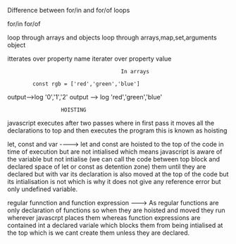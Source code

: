   Difference between for/in and for/of loops
  
  for/in                                           for/of


loop through arrays and objects			loop through arrays,map,set,arguments object

itterates over property name                     iterater over property value      


			                         	In arrays

 			const rgb = ['red','green','blue']

output-->log '0','1','2'			output --> log 'red','green','blue'


                     HOISTING


javascript executes after two passes where in first pass it moves all the declarations to top and then executes the program this is known as hoisting

let, const and var ---->  let and const are hoisted to the top of the code in time of execution but are not intialised which means javascript is aware of the variable but not intialise (we can call the code between top block and declared space of let or const as detention zone) them until they are declared but with var its declaration is also moved at the top of the code but its intialisation is not which is why it does not give any reference error but only undefined variable.

regular funnction  and function expression --->  As regular functions are only declaration of functions so when they are hoisted and moved they run wherever javascrpt places them whereas function expressions are contained int a declared variale which blocks them from being intialised at the top which is we cant create them unless they are declared.
